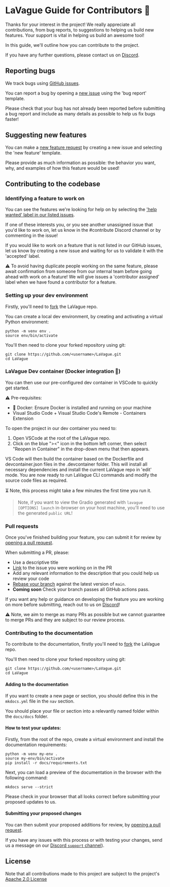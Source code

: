 # LaVague Guide for Contributors 🌊

Thanks for your interest in the project! We really appreciate all contributions, from bug reports, to suggestions to helping us build new features. Your support is vital in helping us build an awesome tool!

In this guide, we'll outline how you can contribute to the project.

If you have any further questions, please contact us on [Discord](https://discord.gg/SDxn9KpqX9).

## Reporting bugs

We track bugs using [GitHub issues](https://github.com/lavague-ai/LaVague/issues/).

You can report a bug by opening a [new issue](https://github.com/lavague-ai/LaVague/issues/new/choose) using the 'bug report' template.

Please check that your bug has not already been reported before submitting a bug report and include as many details as possible to help us fix bugs faster!

## Suggesting new features

You can make a [new feature request](https://github.com/lavague-ai/LaVague/issues/new/choose) by creating a new issue and selecting the 'new feature' template.

Please provide as much information as possible: the behavior you want, why, and examples of how this feature would be used!

## Contributing to the codebase

### Identifying a feature to work on

You can see the features we're looking for help on by selecting the ['help wanted' label in our listed issues](https://github.com/lavague-ai/LaVague/labels/help%20wanted).

If one of these interests you, or you see another unassigned issue that you'd like to work on, let us know in the #contribute Discord channel or by commenting in the issue! 

If you would like to work on a feature that is not listed in our GitHub issues, let us know by creating a new issue and waiting for us to validate it with the 'accepted' label.

⚠️ To avoid having duplicate people working on the same feature, please await confirmation from someone from our internal team before going ahead with work on a feature! We will give issues a 'contributor assigned' label when we have found a contributor for a feature.

### Setting up your dev environment

Firstly, you'll need to [fork](https://docs.github.com/en/pull-requests/collaborating-with-pull-requests/working-with-forks/fork-a-repo) the LaVague repo.

You can create a local dev environment, by creating and activating a virtual Python environment:

```
python -m venv env .
source env/bin/activate
```

You'll then need to clone your forked repository using git:

```
git clone https://github.com/<username>/LaVague.git
cd LaVague
```

### LaVague Dev container (Docker integration 🐋)

You can then use our pre-configured dev container in VSCode to quickly get started.

⚠️ Pre-requisites:

- 🐋 Docker: Ensure Docker is installed and running on your machine
- Visual Studio Code + Visual Studio Code's Remote - Containers Extension

To open the project in our dev container you need to:

1. Open VSCode at the root of the LaVague repo.
2. Click on the blue "><" icon in the bottom left corner, then select "Reopen in Container" in the drop-down menu that then appears.

VS Code will then build the container based on the Dockerfile and devcontainer.json files in the .devcontainer folder. This will install all necessary dependencies and install the current LaVague repo in 'edit' mode. You are now ready to run LaVague CLI commands and modify the source code files as required.

⏳ Note, this process might take a few minutes the first time you run it.

> Note, if you want to view the Gradio generated with `lavague [OPTIONS] launch` in-browser on your host machine, you'll need to use the generated `public URL`!

### Pull requests

Once you've finished building your feature, you can submit it for review by [opening a pull request](https://docs.github.com/en/pull-requests/collaborating-with-pull-requests/proposing-changes-to-your-work-with-pull-requests/creating-a-pull-request-from-a-fork).

When submitting a PR, please:

- Use a descriptive title
- [Link](https://docs.github.com/en/issues/tracking-your-work-with-issues/linking-a-pull-request-to-an-issue) to the issue you were working on in the PR
- Add any relevant information to the description that you could help us review your code
- [Rebase your branch](https://docs.github.com/en/get-started/using-git/about-git-rebase) against the latest version of `main`.
- **Coming soon** Check your branch passes all GitHub actions pass.

If you want any help or guidance on developing the feature you are working on more before submitting, reach out to us on [Discord](https://discord.gg/SDxn9KpqX9)!

⚠️ Note, we aim to merge as many PRs as possible but we cannot guarantee to merge PRs and they are subject to our review process.

### Contributing to the documentation

To contribute to the documentation, firstly you'll need to [fork](https://docs.github.com/en/pull-requests/collaborating-with-pull-requests/working-with-forks/fork-a-repo) the LaVague repo.

You'll then need to clone your forked repository using git:

```
git clone https://github.com/<username>/LaVague.git
cd LaVague
```

#### Adding to the documentation

If you want to create a new page or section, you should define this in the `mkdocs.yml` file in the `nav` section.

You should place your file or section into a relevantly named folder within the `docs/docs` folder.

#### How to test your updates:

Firstly, from the root of the repo, create a virtual environment and install the documentation requirements:

```
python -m venv my-env .
source my-env/bin/activate
pip install -r docs/requirements.txt
```

Next, you can load a preview of the documentation in the browser with the following command:
```
mkdocs serve --strict
```

Please check in your browser that all looks correct before submitting your proposed updates to us.

#### Submitting your proposed changes

You can then submit your proposed additions for review, by [opening a pull request](https://docs.github.com/en/pull-requests/collaborating-with-pull-requests/proposing-changes-to-your-work-with-pull-requests/creating-a-pull-request-from-a-fork).

If you have any issues with this process or with testing your changes, send us a message on our [Discord `support` channel](https://discord.gg/SDxn9KpqX9)).

## License

Note that all contributions made to this project are subject to the project's [Apache 2.0 License](https://github.com/lavague-ai/LaVague/blob/main/LICENSE) 
